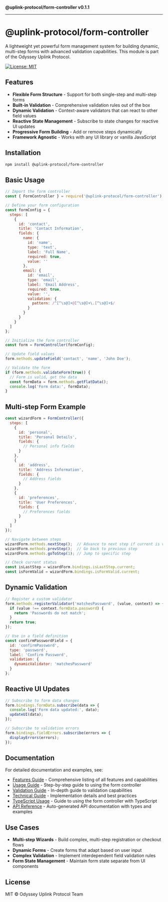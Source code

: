 **@uplink-protocol/form-controller v0.1.1**

***

# @uplink-protocol/form-controller

A lightweight yet powerful form management system for building dynamic, multi-step forms with advanced validation capabilities. This module is part of the Odyssey Uplink Protocol.

[![License: MIT](https://img.shields.io/badge/License-MIT-blue.svg)](https://opensource.org/licenses/MIT)

## Features

- **Flexible Form Structure** - Support for both single-step and multi-step forms
- **Built-in Validation** - Comprehensive validation rules out of the box
- **Dynamic Validation** - Context-aware validators that can react to other field values
- **Reactive State Management** - Subscribe to state changes for reactive UI updates
- **Progressive Form Building** - Add or remove steps dynamically
- **Framework Agnostic** - Works with any UI library or vanilla JavaScript

## Installation

```bash
npm install @uplink-protocol/form-controller
```

## Basic Usage

```javascript
// Import the form controller
const { FormController } = require('@uplink-protocol/form-controller');

// Define your form configuration
const formConfig = {
  steps: [
    {
      id: 'contact',
      title: 'Contact Information',
      fields: {
        name: {
          id: 'name',
          type: 'text',
          label: 'Full Name',
          required: true,
          value: ''
        },
        email: {
          id: 'email',
          type: 'email',
          label: 'Email Address',
          required: true,
          value: '',
          validation: {
            pattern: /^[^\s@]+@[^\s@]+\.[^\s@]+$/
          }
        }
      }
    }
  ]
};

// Initialize the form controller
const form = FormController(formConfig);

// Update field values
form.methods.updateField('contact', 'name', 'John Doe');

// Validate the form
if (form.methods.validateForm(true)) {
  // Form is valid, get the data
  const formData = form.methods.getFlatData();
  console.log('Form data:', formData);
}
```

## Multi-step Form Example

```javascript
const wizardForm = FormController({
  steps: [
    {
      id: 'personal',
      title: 'Personal Details',
      fields: {
        // Personal info fields
      }
    },
    {
      id: 'address',
      title: 'Address Information',
      fields: {
        // Address fields
      }
    },
    {
      id: 'preferences',
      title: 'User Preferences',
      fields: {
        // Preferences fields
      }
    }
  ]
});

// Navigate between steps
wizardForm.methods.nextStep();  // Advance to next step if current is valid
wizardForm.methods.prevStep();  // Go back to previous step
wizardForm.methods.goToStep(1); // Jump to specific step

// Check current status
const isLastStep = wizardForm.bindings.isLastStep.current;
const isFormValid = wizardForm.bindings.isFormValid.current;
```

## Dynamic Validation

```javascript
// Register a custom validator
form.methods.registerValidator('matchesPassword', (value, context) => {
  if (value !== context.formData.password) {
    return 'Passwords do not match';
  }
  return true;
});

// Use in a field definition
const confirmPasswordField = {
  id: 'confirmPassword',
  type: 'password',
  label: 'Confirm Password',
  validation: {
    dynamicValidator: 'matchesPassword'
  }
};
```

## Reactive UI Updates

```javascript
// Subscribe to form data changes
form.bindings.formData.subscribe(data => {
  console.log('Form data updated:', data);
  updateUI(data);
});

// Subscribe to validation errors
form.bindings.fieldErrors.subscribe(errors => {
  displayErrors(errors);
});
```

## Documentation

For detailed documentation and examples, see:

- [Features Guide](_media/features-guide.md) - Comprehensive listing of all features and capabilities
- [Usage Guide](_media/usage-guide.md) - Step-by-step guide to using the form controller
- [Validation Guide](_media/validation-guide.md) - In-depth guide to validation capabilities
- [Technical Guide](_media/technical-guide.md) - Implementation details and best practices
- [TypeScript Usage](_media/typescript-usage.md) - Guide to using the form controller with TypeScript
- [API Reference](_media/README.md) - Auto-generated API documentation with types and examples

## Use Cases

- **Multi-step Wizards** - Build complex, multi-step registration or checkout flows
- **Dynamic Forms** - Create forms that adapt based on user input
- **Complex Validation** - Implement interdependent field validation rules
- **Form State Management** - Maintain form state separate from UI components

## License

MIT © Odyssey Uplink Protocol Team

